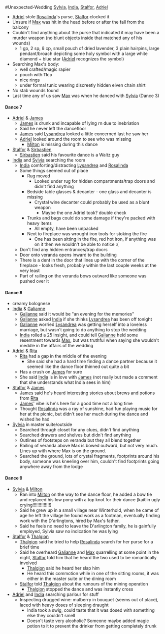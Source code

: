 #Unexpected-Wedding 
[Sylvia](PCs/Past/Sylvia.md), [India](PCs/Current/India.md), [Stalfor](PCs/Current/Stalfor.md), [Adriel](PCs/Current/Adriel.md)

- [Adriel](PCs/Current/Adriel.md) stole [Rosalinda](NPCs/Living/Rosalinda.md)'s purse, [Stalfor](PCs/Current/Stalfor.md) clocked it
- Unsure if [Max](NPCs/Deceased/Max.md) was hit in the head before or after the fall from the balcony
- Couldn't find anything about the purse that indicated it may have been a murder weapon (no blunt objects inside that matched any of his wounds)
	- 1 gp, 2 sp, 6 cp, small pouch of dried lavender, 3 plain hairpins, large pendant/broach depicting some holy symbol with a large white diamond + blue star ([Adriel](PCs/Current/Adriel.md) recognizes the symbol)
- Searching Max's body:
	- well crafted/magic rapier
	- pouch with 11cp 
	- nice rings
	- under formal tunic wearing discreetly hidden elven chain shirt
- No stab wounds found
- Last time any of us saw [Max](NPCs/Deceased/Max.md) was when he danced with [Sylvia](PCs/Past/Sylvia.md) (Dance 3)

#### Dance 7
- [Adriel](PCs/Current/Adriel.md) & [James](NPCs/Living/James.md)
	- [James](NPCs/Living/James.md) is drunk and incapable of lying rn due to inebriation
	- Said he never left the dancefloor
	- [James](NPCs/Living/James.md) said [Lysandrea](NPCs/Living/Lysandrea.md) looked a little concerned last he saw her
	- [Adriel](PCs/Current/Adriel.md) looked around the room to see who was missing
		- [Milton](NPCs/Living/Milton.md) is missing during this dance 
- [Stalfor](PCs/Current/Stalfor.md) & [Sirbastien](NPCs/Living/Sirbastien.md)
	- [Sirbastien](NPCs/Living/Sirbastien.md) said his favourite dance is a Waltz guy
- [India](PCs/Current/India.md) and [Sylvia](PCs/Past/Sylvia.md) searching the room
	- [India](PCs/Current/India.md) comforting/distracting [Lysandrea](NPCs/Living/Lysandrea.md) and [Rosalinda](NPCs/Living/Rosalinda.md)
	- Some things seemed out of place
		- Rug moved
			- Looked under rug for hidden compartments/trap doors and didn't find anything
		- Bedside table glasses & decanter - one glass and decanter is missing
			- Crystal wine decanter could probably be used as a blunt weapon
				- Maybe the one Adriel took? double check
		- Trunks and bags could do some damage if they're packed with heavy items
			- All empty, have been unpacked
		- Next to fireplace was wrought iron tools for stoking the fire
			- One has been sitting in the fire, red hot iron, if anything was on it then we wouldn't be able to notice :( 
	- Don't find any hidden entrances/trap doors
	- Door onto veranda opens inward to the building
	- There is a dent in the door that lines up with the corner of the fireplace - looks fresh, probably within the last couple weeks at the very least
	- Part of railing on the veranda bows outward like someone was pushed over it 

#### Dance 8
- creamy bolognese
- [India](PCs/Current/India.md) & [Galianne](NPCs/Living/Galianne.md)
	- [Galianne](NPCs/Living/Galianne.md) said it would be "an evening for the memories"
	- [Galianne](NPCs/Living/Galianne.md) asked [India](PCs/Current/India.md) if she thinks [Lysandrea](NPCs/Living/Lysandrea.md) has been off tonight
	- [Galianne](NPCs/Living/Galianne.md) worried [Lysandrea](NPCs/Living/Lysandrea.md) was getting herself into a loveless marriage, but wasn't going to do anything to stop the wedding
	- [India](PCs/Current/India.md) rolled a 25 insight, and could tell [Galianne](NPCs/Living/Galianne.md) held some resentment towards [Max](NPCs/Deceased/Max.md), but was truthful when saying she wouldn't meddle in the affairs of the wedding
- [Adriel](PCs/Current/Adriel.md) & [Rita](NPCs/Living/Rita.md)
	- [Rita](NPCs/Living/Rita.md) had a gap in the middle of the evening
		- She said she had a hard time finding a dance partner because it seemed like the dance floor thinned out quite a bit
	- Has a crush on [James](NPCs/Living/James.md) for sure
	- She said [India](PCs/Current/India.md) is in love with [James](NPCs/Living/James.md) (not really but made a comment that she understands what India sees in him) 
- [Stalfor](PCs/Current/Stalfor.md) & [James](NPCs/Living/James.md)
	- [James](NPCs/Living/James.md) said he's heard interesting stories about brews and potions from [Rita](NPCs/Living/Rita.md)
	- [James](NPCs/Living/James.md)' vibe is he's here for a good time not a long time
	- Thought [Rosalinda](NPCs/Living/Rosalinda.md) was a ray of sunshine, had fun playing music for her at the picnic, but didn't see her much during the dance and wished he had
- [Sylvia](PCs/Past/Sylvia.md) in master suite/outside
	- Searched through closet for any clues, didn't find anything
	- Searched drawers and shelves but didn't find anything
	- Outlines of footsteps on veranda but they all blend together
	- Railing of veranda above Max is bowed outward, but not very much. Lines up with where Max is on the ground.
	- Searched the ground, lots of crystal fragments, footprints around his body, someone was kneeling over him, couldn't find footprints going anywhere away from the lodge

#### Dance 9
- [Sylvia](PCs/Past/Sylvia.md) & [Milton](NPCs/Living/Milton.md)
	- Ran into [Milton](NPCs/Living/Milton.md) on the way to the dance floor, he added a bow tie and replaced his low pony with a top knot for their dance (kaitlin ugly crying!!!!!!!!!!!!!!)
	- Said he grew up in a small village near Winterhold, when he came of age he left the village he found work as a footman, eventually finding work with the D'arlingtons, hired by Max's father.
	- Said he feels no need to leave the D'arlington family, he is gainfully employed, Sylvia saw no indication he was lying
- [Stalfor](PCs/Current/Stalfor.md) & [Thalgion](NPCs/Deceased/Thalgion.md)
	- [Thalgion](NPCs/Deceased/Thalgion.md) said he tried to help [Rosalinda](NPCs/Living/Rosalinda.md) search for her purse for a brief time
	- Said he overheard [Galianne](NPCs/Living/Galianne.md) and [Max](NPCs/Deceased/Max.md) quarrelling at some point in the night, [Stalfor](PCs/Current/Stalfor.md) told him that he heard the two used to be romantically involved
		- [Thalgion](NPCs/Deceased/Thalgion.md) said he heard her slap him
		- He heard this commotion while in one of the sitting rooms, it was either in the master suite or the dining room
	- [Stalfor](PCs/Current/Stalfor.md) told [Thalgion](NPCs/Deceased/Thalgion.md) about the rumours of the mining operation
		- [Thalgion](NPCs/Deceased/Thalgion.md) stopped the dance and was instantly cross
- [Adriel](PCs/Current/Adriel.md) and [India](PCs/Current/India.md) searching parlour for stuff
	- Inspecting drugged wine: mulberry in bouquet (seems out of place), laced with heavy doses of sleeping draught
		- India took a swig, could taste that it was dosed with something else they couldn't smell
		- Doesn't taste very alcoholic? Someone maybe added magic potion to it to prevent the drinker from getting completely drunk